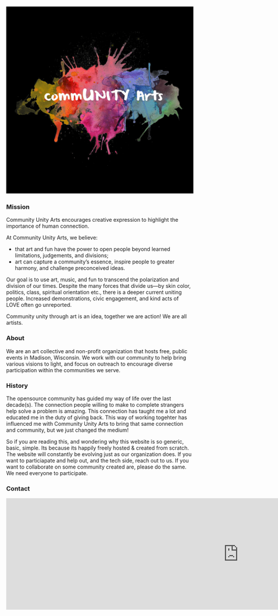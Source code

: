 


![Community Unity Arts](var/media/CUA_full_logo_black.jpg?raw=true "Title") 

### Mission
Community Unity Arts encourages creative expression to highlight the importance of human connection.

At Community Unity Arts, we believe:
  - that art and fun have the power to open people beyond learned limitations, judgements, and divisions;
  - art can capture a community’s essence, inspire people to greater harmony, and challenge preconceived ideas.

Our goal is to use art, music, and fun to transcend the polarization and division of our times. Despite the many forces that divide us—by skin color, politics, class, spiritual orientation etc., there is a deeper current uniting people. Increased demonstrations, civic engagement, and kind acts of LOVE often go unreported.

Community unity through art is an idea, together we are action! We are all artists.


### About
We are an art collective and non-profit organization that hosts free, public events in Madison, Wisconsin. We work with our community to help bring various visions to light, and focus on outreach to encourage diverse participation within the communities we serve.

### History
The opensource community has guided my way of life over the last decade(s). The connection people willing to make to complete strangers help solve a problem is amazing. This connection has taught me a lot and educated me in the duty of giving back. This way of working togehter has influenced me with Community Unity Arts to bring that same connection and community, but we just changed the medium!

So if you are reading this, and wondering why this website is so generic, basic, simple. Its because its happily freely hosted & created from scratch. The website will constantly be evolving just as our organization does. If you want to particiapate and help out, and the tech side, reach out to us. If you want to collaborate on some community created are, please do the same. We need everyone to participate.

### Contact
<iframe src="https://docs.google.com/forms/d/e/1FAIpQLSfopzrd5SI7qSTbjiWim2HGXnaEGKlH82dHwORqAcGEH2VmqQ/viewform?embedded=true" width="1250" height="300" frameborder="0" marginheight="0" marginwidth="0">Loading…</iframe>